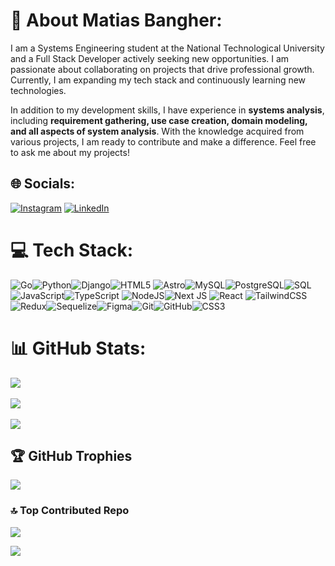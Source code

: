 # 💫 About Matias Bangher:  
I am a Systems Engineering student at the National Technological University and a Full Stack Developer actively seeking new opportunities. I am passionate about collaborating on projects that drive professional growth. Currently, I am expanding my tech stack and continuously learning new technologies.  

In addition to my development skills, I have experience in **systems analysis**, including **requirement gathering, use case creation, domain modeling, and all aspects of system analysis**. With the knowledge acquired from various projects, I am ready to contribute and make a difference. Feel free to ask me about my projects!  

## 🌐 Socials:  
[![Instagram](https://img.shields.io/badge/Instagram-%23E4405F.svg?logo=Instagram&logoColor=white)](https://instagram.com/matibangher7) [![LinkedIn](https://img.shields.io/badge/LinkedIn-%230077B5.svg?logo=linkedin&logoColor=white)](https://linkedin.com/in/AgusFdez)  

# 💻 Tech Stack:  

![Go](https://img.shields.io/badge/go-%2300ADD8.svg?style=for-the-badge&logo=go&logoColor=white)![Python](https://img.shields.io/badge/python-%2314354C.svg?style=for-the-badge&logo=python&logoColor=white)![Django](https://img.shields.io/badge/django-%23092E20.svg?style=for-the-badge&logo=django&logoColor=white)![HTML5](https://img.shields.io/badge/html5-%23E34F26.svg?style=for-the-badge&logo=html5&logoColor=white) ![Astro](https://img.shields.io/badge/Astro-%23FF5D01.svg?style=for-the-badge&logo=astro&logoColor=white)![MySQL](https://img.shields.io/badge/mysql-%2300f.svg?style=for-the-badge&logo=mysql&logoColor=white)![PostgreSQL](https://img.shields.io/badge/postgresql-%23316192.svg?style=for-the-badge&logo=postgresql&logoColor=white)![SQL](https://img.shields.io/badge/sql-%230074D9.svg?style=for-the-badge&logo=sqlite&logoColor=white)![JavaScript](https://img.shields.io/badge/javascript-%23323330.svg?style=for-the-badge&logo=javascript&logoColor=%23F7DF1E)![TypeScript](https://img.shields.io/badge/typescript-%23007ACC.svg?style=for-the-badge&logo=typescript&logoColor=white) ![NodeJS](https://img.shields.io/badge/node.js-6DA55F?style=for-the-badge&logo=node.js&logoColor=white)![Next JS](https://img.shields.io/badge/Next-black?style=for-the-badge&logo=next.js&logoColor=white) ![React](https://img.shields.io/badge/react-%2320232a.svg?style=for-the-badge&logo=react&logoColor=%2361DAFB) ![TailwindCSS](https://img.shields.io/badge/tailwindcss-%2338B2AC.svg?style=for-the-badge&logo=tailwind-css&logoColor=white) ![Redux](https://img.shields.io/badge/redux-%23593d88.svg?style=for-the-badge&logo=redux&logoColor=white)![Sequelize](https://img.shields.io/badge/Sequelize-52B0E7?style=for-the-badge&logo=Sequelize&logoColor=white)![Figma](https://img.shields.io/badge/figma-%23F24E1E.svg?style=for-the-badge&logo=figma&logoColor=white)![Git](https://img.shields.io/badge/git-%23F05033.svg?style=for-the-badge&logo=git&logoColor=white)![GitHub](https://img.shields.io/badge/github-%23121011.svg?style=for-the-badge&logo=github&logoColor=white)![CSS3](https://img.shields.io/badge/css3-%231572B6.svg?style=for-the-badge&logo=css3&logoColor=white)

# 📊 GitHub Stats:  
![](https://github-readme-stats.vercel.app/api?username=MatiasBangher&theme=radical&hide_border=false&include_all_commits=true&count_private=true)<br/>  
![](https://github-readme-streak-stats.herokuapp.com/?user=MatiasBangher&theme=radical&hide_border=false)<br/>  
![](https://github-readme-stats.vercel.app/api/top-langs/?username=MatiasBangher&theme=radical&hide_border=false&include_all_commits=true&count_private=true&layout=compact)  

## 🏆 GitHub Trophies  
![](https://github-profile-trophy.vercel.app/?username=MatiasBangher&theme=radical&no-frame=true&no-bg=true&margin-w=4)  

### 🔝 Top Contributed Repo  
![](https://github-contributor-stats.vercel.app/api?username=MatiasBangher&limit=5&theme=dark&combine_all_yearly_contributions=true)  

[![](https://visitcount.itsvg.in/api?id=MatiasBangher&icon=8&color=6)](https://visitcount.itsvg.in)  
